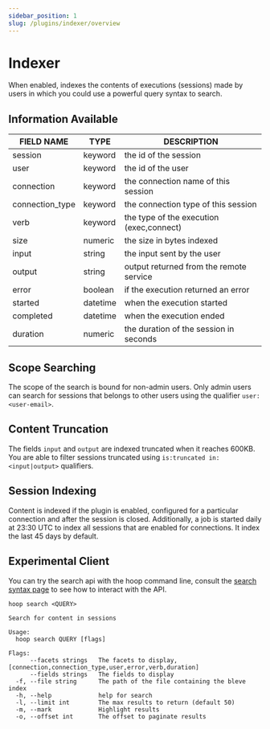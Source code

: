 ```yaml
---
sidebar_position: 1
slug: /plugins/indexer/overview
---
```


# Indexer

When enabled, indexes the contents of executions (sessions) made by users in which you could use a powerful query syntax to search.


## Information Available

| FIELD NAME      | TYPE     | DESCRIPTION                              |
| --------------- | -------- | ---------------------------------------- |
| session         | keyword  | the id of the session                    |
| user            | keyword  | the id of the user                       |
| connection      | keyword  | the connection name of this session      |
| connection_type | keyword  | the connection type of this session      |
| verb            | keyword  | the type of the execution (exec,connect) |
| size            | numeric  | the size in bytes indexed                |
| input           | string   | the input sent by the user               |
| output          | string   | output returned from the remote service  |
| error           | boolean  | if the execution returned an error       |
| started         | datetime | when the execution started               |
| completed       | datetime | when the execution ended                 |
| duration        | numeric  | the duration of the session in seconds   |


## Scope Searching

The scope of the search is bound for non-admin users. Only admin users can search for sessions that belongs to other users using the qualifier `user:<user-email>`.

## Content Truncation

The fields `input` and `output` are indexed truncated when it reaches 600KB. You are able to filter sessions truncated using `is:truncated in:<input|output>` qualifiers. 

## Session Indexing

Content is indexed if the plugin is enabled, configured for a particular connection and after the session is closed. Additionally, a job is started daily at 23:30 UTC to index all sessions that are enabled for connections. It index the last 45 days by default.

## Experimental Client

You can try the search api with the hoop command line, consult the [search syntax page](./search-syntax) to see how to interact with the API.

```
hoop search <QUERY>
```

```
Search for content in sessions

Usage:
  hoop search QUERY [flags]

Flags:
      --facets strings   The facets to display, [connection,connection_type,user,error,verb,duration]
      --fields strings   The fields to display
  -f, --file string      The path of the file containing the bleve index
  -h, --help             help for search
  -l, --limit int        The max results to return (default 50)
  -m, --mark             Highlight results
  -o, --offset int       The offset to paginate results
```

